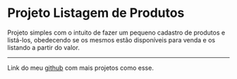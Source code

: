 # Projeto Listagem de Produtos

Projeto simples com o intuito de fazer um pequeno cadastro de produtos e listá-los, obedecendo se os mesmos estão disponíveis para venda e os listando a partir do valor.

---

Link do meu [github](https://github.com/felipedegodoy16) com mais projetos como esse.